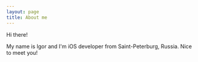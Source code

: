 ```yaml
---
layout: page
title: About me 
---
```


Hi there!

My name is Igor and I'm iOS developer from Saint-Peterburg, Russia. Nice to meet you!
